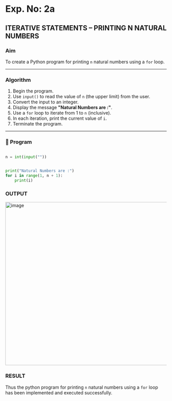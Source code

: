 # Exp. No: 2a  
## ITERATIVE STATEMENTS – PRINTING N NATURAL NUMBERS

###  Aim
To create a Python program for printing `n` natural numbers using a `for` loop.

---

###  Algorithm

1. Begin the program.
2. Use `input()` to read the value of `n` (the upper limit) from the user.
3. Convert the input to an integer.
4. Display the message **"Natural Numbers are :"**.
5. Use a `for` loop to iterate from 1 to `n` (inclusive).
6. In each iteration, print the current value of `i`.
7. Terminate the program.

---

### 🧾 Program

```python

n = int(input(""))


print("Natural Numbers are :")
for i in range(1, n + 1):
    print(i)


```
### OUTPUT

<img width="574" height="508" alt="image" src="https://github.com/user-attachments/assets/62f46126-592f-4db4-8fde-7f6cf22a6576" />


### RESULT
Thus the python program for printing `n` natural numbers using a `for` loop has been implemented and executed successfully.
```

```

